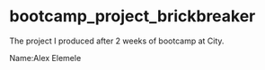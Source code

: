 # bootcamp_project_brickbreaker
The project I produced after 2 weeks of bootcamp at City.

Name:Alex Elemele
